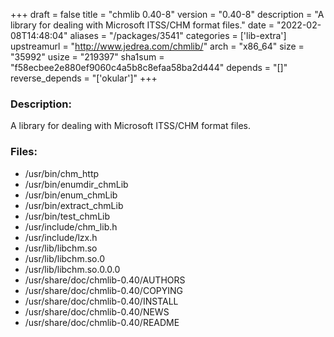 +++
draft = false
title = "chmlib 0.40-8"
version = "0.40-8"
description = "A library for dealing with Microsoft ITSS/CHM format files."
date = "2022-02-08T14:48:04"
aliases = "/packages/3541"
categories = ['lib-extra']
upstreamurl = "http://www.jedrea.com/chmlib/"
arch = "x86_64"
size = "35992"
usize = "219397"
sha1sum = "f58ecbee2e880ef9060c4a5b8c8efaa58ba2d444"
depends = "[]"
reverse_depends = "['okular']"
+++
### Description: 
A library for dealing with Microsoft ITSS/CHM format files.

### Files: 
* /usr/bin/chm_http
* /usr/bin/enumdir_chmLib
* /usr/bin/enum_chmLib
* /usr/bin/extract_chmLib
* /usr/bin/test_chmLib
* /usr/include/chm_lib.h
* /usr/include/lzx.h
* /usr/lib/libchm.so
* /usr/lib/libchm.so.0
* /usr/lib/libchm.so.0.0.0
* /usr/share/doc/chmlib-0.40/AUTHORS
* /usr/share/doc/chmlib-0.40/COPYING
* /usr/share/doc/chmlib-0.40/INSTALL
* /usr/share/doc/chmlib-0.40/NEWS
* /usr/share/doc/chmlib-0.40/README
